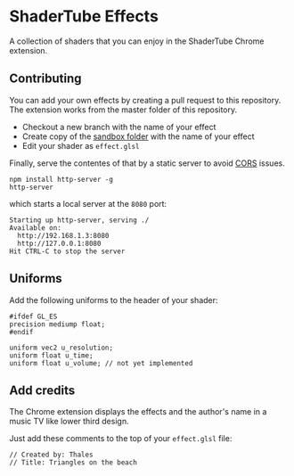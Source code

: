 # ShaderTube Effects

A collection of shaders that you can enjoy in the ShaderTube Chrome extension.

## Contributing

You can add your own effects by creating a pull request to this repository. The extension works from the master folder of this repository.

- Checkout a new branch with the name of your effect
- Create copy of the [sandbox folder](sandbox) with the name of your effect
- Edit your shader as `effect.glsl`

Finally, serve the contentes of that by a static server to avoid [CORS](https://developer.mozilla.org/en-US/docs/Web/HTTP/CORS) issues.

```
npm install http-server -g
http-server
```

which starts a local server at the `8080` port:

```
Starting up http-server, serving ./
Available on:
  http://192.168.1.3:8080
  http://127.0.0.1:8080
Hit CTRL-C to stop the server
```

## Uniforms

Add the following uniforms to the header of your shader:

```
#ifdef GL_ES
precision mediump float;
#endif

uniform vec2 u_resolution;
uniform float u_time;
uniform float u_volume; // not yet implemented
```

## Add credits

The Chrome extension displays the effects and the author's name in a music TV like lower third design.

Just add these comments to the top of your `effect.glsl` file:

```
// Created by: Thales
// Title: Triangles on the beach
```
